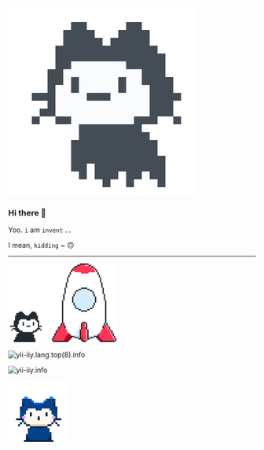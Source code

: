 
[mona-launch.png]: ./funny-pics/mona-launch.png
[mona-whisper.gif]: ./funny-pics/mona-whisper.gif
[mona-loading-default.gif]: ./funny-pics/mona-loading-default.gif

![😃 mona-loading][mona-loading-default.gif]

### Hi there 👋

Yoo. `i` am `invent` ...

I mean, `kidding` ~ 🙃

----

![🚀 mona-launch][mona-launch.png]

![yii-iiy.lang.top(8).info](https://github-readme-stats.vercel.app/api/top-langs/?username=yii-iiy&layout=compact&langs_count=8)

![yii-iiy.info](https://github-readme-stats.vercel.app/api?username=yii-iiy&show_icons=true)


<!--
**yii-iiy/yii-iiy** is a ✨ _special_ ✨ repository because its `README.md` (this file) appears on your GitHub profile.

Here are some ideas to get you started:

- 🔭 I’m currently working on ...
- 🌱 I’m currently learning ...
- 👯 I’m looking to collaborate on ...
- 🤔 I’m looking for help with ...
- 💬 Ask me about ...
- 📫 How to reach me: ...
- 😄 Pronouns: ...
- ⚡ Fun fact: ...
-->

![🤗 mona-whisper][mona-whisper.gif]
